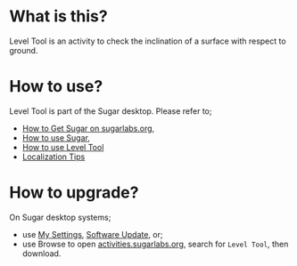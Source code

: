 What is this?
=============

Level Tool is an activity to check the inclination of a surface with respect to ground.

How to use?
===========

Level Tool is part of the Sugar desktop.  Please refer to;

* [How to Get Sugar on sugarlabs.org](https://sugarlabs.org/),
* [How to use Sugar](https://help.sugarlabs.org/),
* [How to use Level Tool](https://help.sugarlabs.org/level_tool.html)
* [Localization Tips](docs/localization_tips.md)

How to upgrade?
===============

On Sugar desktop systems;
* use [My Settings](https://help.sugarlabs.org/en/my_settings.html), [Software Update](https://help.sugarlabs.org/en/my_settings.html#software-update), or;
* use Browse to open [activities.sugarlabs.org](https://activities.sugarlabs.org/), search for `Level Tool`, then download.
